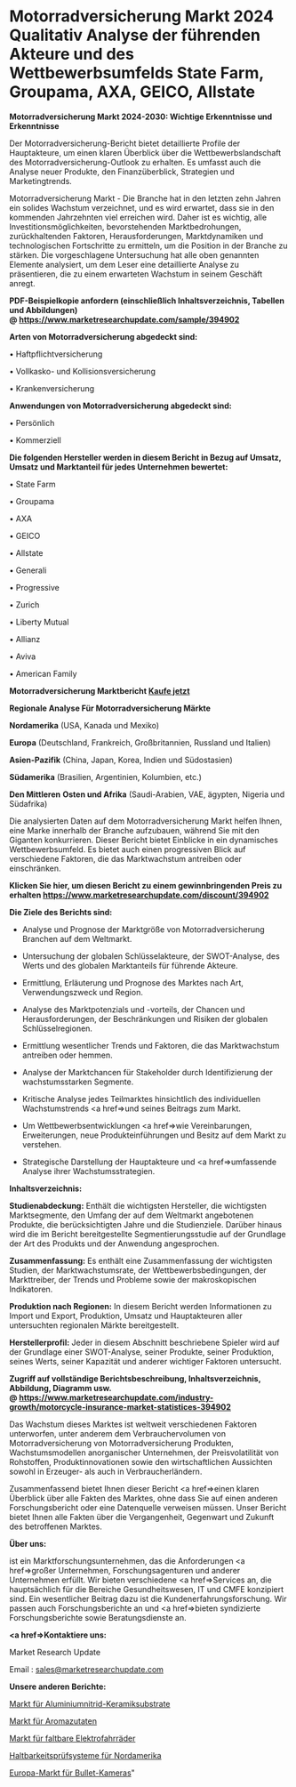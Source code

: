 # Motorradversicherung Markt 2024 Qualitativ Analyse der führenden Akteure und des Wettbewerbsumfelds State Farm, Groupama, AXA, GEICO, Allstate

<strong>Motorradversicherung Markt 2024-2030: Wichtige Erkenntnisse und Erkenntnisse</strong>

Der Motorradversicherung-Bericht bietet detaillierte Profile der Hauptakteure, um einen klaren Überblick über die Wettbewerbslandschaft des Motorradversicherung-Outlook zu erhalten. Es umfasst auch die Analyse neuer Produkte, den Finanzüberblick, Strategien und Marketingtrends.

Motorradversicherung Markt - Die Branche hat in den letzten zehn Jahren ein solides Wachstum verzeichnet, und es wird erwartet, dass sie in den kommenden Jahrzehnten viel erreichen wird. Daher ist es wichtig, alle Investitionsmöglichkeiten, bevorstehenden Marktbedrohungen, zurückhaltenden Faktoren, Herausforderungen, Marktdynamiken und technologischen Fortschritte zu ermitteln, um die Position in der Branche zu stärken. Die vorgeschlagene Untersuchung hat alle oben genannten Elemente analysiert, um dem Leser eine detaillierte Analyse zu präsentieren, die zu einem erwarteten Wachstum in seinem Geschäft anregt.

<strong><b>PDF-Beispielkopie anfordern (einschließlich Inhaltsverzeichnis, Tabellen und Abbildungen) @ </b></strong><strong><a href=https://www.marketresearchupdate.com/sample/394902><strong>https://www.marketresearchupdate.com/sample/394902</u></a></strong></strong>

<strong>Arten von Motorradversicherung abgedeckt sind:</strong>

• Haftpflichtversicherung

• Vollkasko- und Kollisionsversicherung

• Krankenversicherung

<strong>Anwendungen von Motorradversicherung abgedeckt sind:</strong>

• Persönlich

• Kommerziell

<strong>Die folgenden Hersteller werden in diesem Bericht in Bezug auf Umsatz, Umsatz und Marktanteil für jedes Unternehmen bewertet:</strong>

• State Farm

• Groupama

• AXA

• GEICO

• Allstate

• Generali

• Progressive

• Zurich

• Liberty Mutual

• Allianz

• Aviva

• American Family

<strong>Motorradversicherung Marktbericht <a href=https://www.marketresearchupdate.com/buynow/394902>Kaufe jetzt</a></strong>

<strong>Regionale Analyse Für Motorradversicherung Märkte</strong>

<strong>Nordamerika</strong> (USA, Kanada und Mexiko)

<strong>Europa</strong> (Deutschland, Frankreich, Großbritannien, Russland und Italien)

<strong>Asien-Pazifik</strong> (China, Japan, Korea, Indien und Südostasien)

<strong>Südamerika</strong> (Brasilien, Argentinien, Kolumbien, etc.)

<strong>Den Mittleren</strong> <strong>Osten und Afrika</strong> (Saudi-Arabien, VAE, ägypten, Nigeria und Südafrika)

Die analysierten Daten auf dem Motorradversicherung Markt helfen Ihnen, eine Marke innerhalb der Branche aufzubauen, während Sie mit den Giganten konkurrieren. Dieser Bericht bietet Einblicke in ein dynamisches Wettbewerbsumfeld. Es bietet auch einen progressiven Blick auf verschiedene Faktoren, die das Marktwachstum antreiben oder einschränken.

<strong>Klicken Sie hier, um diesen Bericht zu einem gewinnbringenden Preis zu erhalten
</strong><strong><a href=https://www.marketresearchupdate.com/discount/394902>https://www.marketresearchupdate.com/discount/394902</b></u></strong></a>

<strong>Die Ziele des Berichts sind:</strong>

- Analyse und Prognose der Marktgröße von Motorradversicherung Branchen auf dem Weltmarkt.

- Untersuchung der globalen Schlüsselakteure, der SWOT-Analyse, des Werts und des globalen Marktanteils für führende Akteure.

- Ermittlung, Erläuterung und Prognose des Marktes nach Art, Verwendungszweck und Region.

- Analyse des Marktpotenzials und -vorteils, der Chancen und Herausforderungen, der Beschränkungen und Risiken der globalen Schlüsselregionen.

- Ermittlung wesentlicher Trends und Faktoren, die das Marktwachstum antreiben oder hemmen.

- Analyse der Marktchancen für Stakeholder durch Identifizierung der wachstumsstarken Segmente.

- Kritische Analyse jedes Teilmarktes hinsichtlich des individuellen Wachstumstrends <a href=>und</a> seines Beitrags zum Markt.

- Um Wettbewerbsentwicklungen <a href=>wie</a> Vereinbarungen, Erweiterungen, neue Produkteinführungen und Besitz auf dem Markt zu verstehen.

- Strategische Darstellung der Hauptakteure und <a href=>umfas</a>sende Analyse ihrer Wachstumsstrategien.

<strong>Inhaltsverzeichnis:</strong>

<strong>Studienabdeckung:</strong> Enthält die wichtigsten Hersteller, die wichtigsten Marktsegmente, den Umfang der auf dem Weltmarkt angebotenen Produkte, die berücksichtigten Jahre und die Studienziele. Darüber hinaus wird die im Bericht bereitgestellte Segmentierungsstudie auf der Grundlage der Art des Produkts und der Anwendung angesprochen.

<strong>Zusammenfassung:</strong> Es enthält eine Zusammenfassung der wichtigsten Studien, der Marktwachstumsrate, der Wettbewerbsbedingungen, der Markttreiber, der Trends und Probleme sowie der makroskopischen Indikatoren.

<strong>Produktion nach Regionen:</strong> In diesem Bericht werden Informationen zu Import und Export, Produktion, Umsatz und Hauptakteuren aller untersuchten regionalen Märkte bereitgestellt.

<strong>Herstellerprofil:</strong> Jeder in diesem Abschnitt beschriebene Spieler wird auf der Grundlage einer SWOT-Analyse, seiner Produkte, seiner Produktion, seines Werts, seiner Kapazität und anderer wichtiger Faktoren untersucht.

<strong><b>Zugriff auf vollständige Berichtsbeschreibung, Inhaltsverzeichnis, Abbildung, Diagramm usw. @ </b></strong><strong><a href=https://www.marketresearchupdate.com/industry-growth/motorcycle-insurance-market-statistices-394902>https://www.marketresearchupdate.com/industry-growth/motorcycle-insurance-market-statistices-394902</a></strong>

Das Wachstum dieses Marktes ist weltweit verschiedenen Faktoren unterworfen, unter anderem dem Verbrauchervolumen von Motorradversicherung von Motorradversicherung Produkten, Wachstumsmodellen anorganischer Unternehmen, der Preisvolatilität von Rohstoffen, Produktinnovationen sowie den wirtschaftlichen Aussichten sowohl in Erzeuger- als auch in Verbraucherländern.

Zusammenfassend bietet Ihnen dieser Bericht <a href=>einen</a> klaren Überblick über alle Fakten des Marktes, ohne dass Sie auf einen anderen Forschungsbericht oder eine Datenquelle verweisen müssen. Unser Bericht bietet Ihnen alle Fakten über die Vergangenheit, Gegenwart und Zukunft des betroffenen Marktes.

<strong>Über uns:</strong>

 ist ein Marktforschungsunternehmen, das die Anforderungen <a href=>großer</a> Unternehmen, Forschungsagenturen und anderer Unternehmen erfüllt. Wir bieten verschiedene <a href=>Services</a> an, die hauptsächlich für die Bereiche Gesundheitswesen, IT und CMFE konzipiert sind. Ein wesentlicher Beitrag dazu ist die Kundenerfahrungsforschung. Wir passen auch Forschungsberichte an und <a href=>bieten</a> syndizierte Forschungsberichte sowie Beratungsdienste an.

<strong><a href=>Kontaktiere uns:</a></strong>

Market Research Update

Email : sales@marketresearchupdate.com

<strong>Unsere anderen Berichte:</strong>

<a href=https://www.linkedin.com/pulse/aluminum-nitride-ceramic-substrates-market-2023>Markt für Aluminiumnitrid-Keramiksubstrate</a>

<a href=https://www.linkedin.com/pulse/aroma-ingredients-market-research-report-reveals>Markt für Aromazutaten</a>

<a href=https://www.linkedin.com/pulse/folding-electric-bicycle-market-size-industry>Markt für faltbare Elektrofahrräder</a>

<a href=https://www.linkedin.com/pulse/north-america-durability-testing-systems>Haltbarkeitsprüfsysteme für Nordamerika</a>

<a href=https://www.linkedin.com/pulse/europe-bullet-cameras-market-analysis-2023-size>Europa-Markt für Bullet-Kameras</a>"
